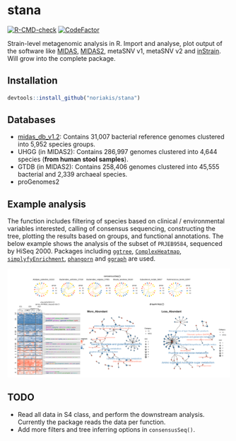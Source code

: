 # stana
                                           
[![R-CMD-check](https://github.com/noriakis/stana/actions/workflows/R-CMD-check.yaml/badge.svg)](https://github.com/noriakis/stana/actions/workflows/R-CMD-check.yaml) [![CodeFactor](https://www.codefactor.io/repository/github/noriakis/stana/badge)](https://www.codefactor.io/repository/github/noriakis/stana)

Strain-level metagenomic analysis in R. Import and analyse, plot output of the software like [MIDAS](https://github.com/snayfach/MIDAS), [MIDAS2](https://github.com/czbiohub/MIDAS2), metaSNV v1, metaSNV v2 and [inStrain](https://github.com/MrOlm/inStrain). Will grow into the complete package.

## Installation
```r
devtools::install_github("noriakis/stana")
```

## Databases
- [midas_db_v1.2](https://github.com/snayfach/MIDAS/blob/master/docs/ref_db.md): Contains 31,007 bacterial reference genomes clustered into 5,952 species groups.
- UHGG (in MIDAS2): Contains 286,997 genomes clustered into 4,644 species (**from human stool samples**).
- GTDB (in MIDAS2): Contains 258,406 genomes clustered into 45,555 bacterial and 2,339 archaeal species.
- proGenomes2

## Example analysis
The function includes filtering of species based on clinical / environmental variables interested, calling of consensus sequencing, constructing the tree, plotting the results based on groups, and functional annotations. The below example shows the analysis of the subset of `PRJEB9584`, sequenced by HiSeq 2000. Packages including [`ggtree`](https://github.com/YuLab-SMU/ggtree), [`ComplexHeatmap`](https://github.com/jokergoo/ComplexHeatmap), [`simplyfyEnrichment`](https://github.com/jokergoo/simplifyEnrichment), [`phangorn`](https://github.com/KlausVigo/phangorn) and [`ggraph`](https://github.com/thomasp85/ggraph) are used.

<img src="https://github.com/noriakis/software/blob/main/images/stana_example.png?raw=true" width="800px">

## TODO
- Read all data in S4 class, and perform the downstream analysis. Currently the package reads the data per function.
- Add more filters and tree inferring options in `consensusSeq()`.